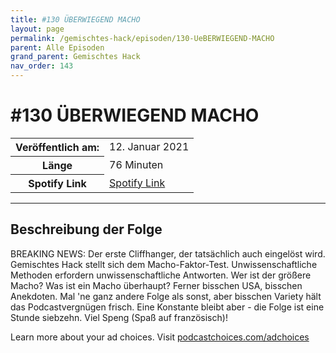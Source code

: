 ```yaml
---
title: #130 ÜBERWIEGEND MACHO
layout: page
permalink: /gemischtes-hack/episoden/130-UeBERWIEGEND-MACHO
parent: Alle Episoden
grand_parent: Gemischtes Hack
nav_order: 143
---
```


# #130 ÜBERWIEGEND MACHO
<table class="resp-table dcf-table dcf-table-responsive dcf-table-bordered dcf-table-striped dcf-w-100%">
                    <tbody>
                        <tr>
                            <th scope="row">Veröffentlich am:</th>
                            <td data-label="Veröffentlich am:">12. Januar 2021</td>
                        </tr>
                        <tr>
                            <th scope="row">Länge </th>
                            <td data-label="Länge ">76 Minuten</td>
                        </tr><tr>
                                <th scope="row">Spotify Link</th>
                                <td data-label="Spotify Link"><a href="https://open.spotify.com/episode/1dCAf1zFVFTKDT8QPGxVM0">Spotify Link</a></td>
                            </tr></tbody>
                </table>

***

## Beschreibung der Folge

<div>
<p>BREAKING NEWS: Der erste Cliffhanger, der tatsächlich auch eingelöst wird. Gemischtes Hack stellt sich dem Macho-Faktor-Test. Unwissenschaftliche Methoden erfordern unwissenschaftliche Antworten. Wer ist der größere Macho? Was ist ein Macho überhaupt? Ferner bisschen USA, bisschen Anekdoten. Mal 'ne ganz andere Folge als sonst, aber bisschen Variety hält das Podcastvergnügen frisch. Eine Konstante bleibt aber - die Folge ist eine Stunde siebzehn. Viel Speng (Spaß auf französisch)!</p><p> </p><p>Learn more about your ad choices. Visit <a href="https://podcastchoices.com/adchoices">podcastchoices.com/adchoices</a></p>  
</div>

